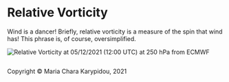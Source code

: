 # Relative Vorticity

Wind is a dancer! Briefly, relative vorticity is a measure of the spin that wind has! This phrase is, of course, oversimplified.


![Relative Vorticity at 05/12/2021 (12:00 UTC) at 250 hPa from ECMWF](
/ClimateToolbox/src/Kinematics/img/ECMWF_RelVort_250hPa.png)


<footer>
<p style="float:left; width: 100%;">
Copyright © Maria Chara Karypidou, 2021
</p>
</footer>



